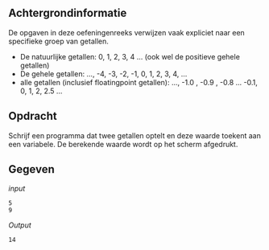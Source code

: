 ## Achtergrondinformatie

De opgaven in deze oefeningenreeks verwijzen vaak expliciet naar een specifieke groep van getallen.

- De natuurlijke getallen: 0, 1, 2, 3, 4 … (ook wel de positieve gehele getallen)
- De gehele getallen: …, -4, -3, -2, -1, 0, 1, 2, 3, 4, …
- alle getallen (inclusief floatingpoint getallen): ..., -1.0 , -0.9 , -0.8 ... -0.1, 0, 1, 2, 2.5 ...

## Opdracht

Schrijf een programma dat twee getallen optelt en deze waarde toekent aan een variabele. De berekende waarde wordt op het scherm afgedrukt.

## Gegeven

*input*
```
5
9
```

*Output*
```
14
```


